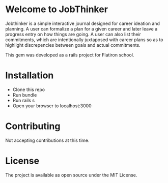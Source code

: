 # Welcome to JobThinker

Jobthinker is a simple interactive journal designed for career ideation and planning. A user can formalize a plan for a given career and later leave a progress entry on how things are going. A user can also list their commitments, which are intentionally juxtaposed with career plans so as to highlight discrepencies between goals and actual commitments.

This gem was developed as a rails project for Flatiron school.

# Installation
* Clone this repo
* Run bundle
* Run rails s
* Open your browser to localhost:3000

# Contributing
Not accepting contributions at this time.

# License
The project is available as open source under the MIT License.